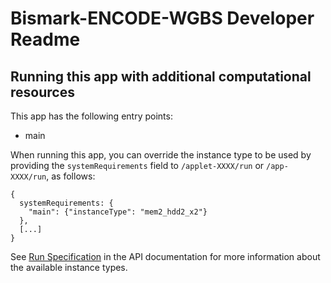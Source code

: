 # Bismark-ENCODE-WGBS Developer Readme

<!--
TODO: Please edit this Readme.developer.md file to include information
for developers or advanced users, for example:

==> If alignment fails "Low scratch storage space" on mem3_hdd2_x8 --multi 4 then
    use mem1_hdd2_x32 --multi 6.
    NOTE: dxapp.json::ncpus is divided in halt to get --multi for bismark alignment.
    - success on dme-align-pe mem3_hdd2_x8 ncpus=8(--multi 4) 110GB of pe fastqs
    - failed  on dme-align-pe mem3_hdd2_x8 ncpus=8(--multi 4) 126GB of pe fastqs... 

-->

## Running this app with additional computational resources

This app has the following entry points:

* main

When running this app, you can override the instance type to be used by
providing the ``systemRequirements`` field to ```/applet-XXXX/run``` or
```/app-XXXX/run```, as follows:

    {
      systemRequirements: {
        "main": {"instanceType": "mem2_hdd2_x2"}
      },
      [...]
    }

See <a
href="https://wiki.dnanexus.com/API-Specification-v1.0.0/IO-and-Run-Specifications#Run-Specification">Run
Specification</a> in the API documentation for more information about the
available instance types.
